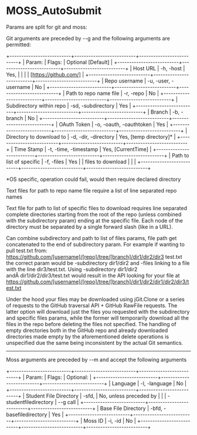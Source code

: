 # MOSS_AutoSubmit
Params are split for git and moss:

Git arguments are preceded by --g and the following arguments are permitted:

+--------------------------+--------------------------+--------------------------+ 
| Param:                   | Flags:                   | Optional [Default]       |
+--------------------------+--------------------------+--------------------------+
| Host URL                 | -h, -host                | Yes,                     |
|                          |                          | [https://github.com/]    |
+--------------------------+--------------------------+--------------------------+
| Repo username            | -u, -user, -username     | No                       |
+--------------------------+--------------------------+--------------------------+
| Path to repo name file   | -r, -repo                | No                       |
+--------------------------+--------------------------+--------------------------+
| Subdirectory within repo | -sd, -subdirectory       | Yes                      |
+--------------------------+--------------------------+--------------------------+
| Branch                   | -b, -branch              | No                       |
+--------------------------+--------------------------+--------------------------+
| OAuth Token              | -o, -oauth, -oauthtoken  | Yes                      |
+--------------------------+--------------------------+--------------------------+
| Directory to download to | -d, -dir, -directory     | Yes, [temp directory]\*  |
+--------------------------+--------------------------+--------------------------+
| Time Stamp               | -t, -time, -timestamp    | Yes, [CurrentTime]       |
+--------------------------+--------------------------+--------------------------+
| Path to list of specific | -f, -files               | Yes                      |
| files to download        |                          |                          |
+--------------------------+--------------------------+--------------------------+

\*OS specific, operation could fail, would then require declared
directory

Text files for path to repo name file require a list of line separated repo names

Text file for path to list of specific files to download requires line separated complete directories starting from the root of the repo (unless combined with the subdirectory param) ending at the specific file. Each node of the directory must be separated by a single forward slash (like in a URL).

Can combine subdirectory and path to list of files params, file path get concatenated to the end of subdirectory param. For example if wanting to pull test.txt from: https://github.com/[username]/[repo]/tree/[branch]/dir1/dir2/dir3 test.txt the correct param would be -subdirectory dir1/dir2 and -files linking to a file with the line dir3/test.txt. Using -subdirectory dir1/dir2 andÂ dir1/dir2/dir3/test.txt would result in the API looking for your file at https://github.com/[username]/[repo]/tree/[branch]/dir1/dir2/dir1/dir2/dir3/test.txt

Under the hood your files may be downloaded using jGit.Clone or a series of requests to the GitHub traversal API + GitHub RawFile requests. The latter option will download just the files you requested with the subdirectory and specific files params, while the former will temporarily download all the files in the repo before deleting the files not specified. The handling of empty directories both in the GitHub repo and already downloaded directories made empty by the aforementioned delete operations is unspecified due the same being inconsistent by the actual Git semantics.

* * * * *

Moss arguments are preceded by --m and accept the following arguments

+--------------------------+--------------------------+--------------------------+
| Param:                   | Flags:                   | Optional:                |
+--------------------------+--------------------------+--------------------------+
| Language                 | -l, -language            | No                       |
+--------------------------+--------------------------+--------------------------+
| Student File Directory   | -sfd,                    | No, unless preceded by   |
|                          | -studentfiledirectory    | --g call                 |
+--------------------------+--------------------------+--------------------------+
| Base File Directory      | -bfd, -basefiledirectory | Yes                      |
+--------------------------+--------------------------+--------------------------+
| Moss ID                  | -i, -id                  | No                       |
+--------------------------+--------------------------+--------------------------+
